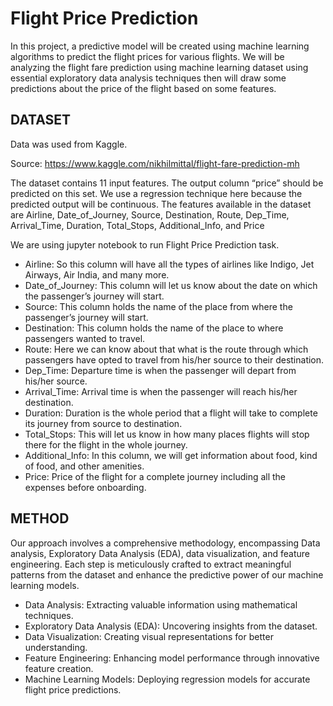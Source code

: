 # Flight Price Prediction

In this project, a predictive model will be created using machine learning algorithms to predict the flight prices for various flights. We will be analyzing the flight fare prediction using machine learning dataset using essential exploratory data analysis techniques then will draw some predictions about the price of the flight based on some features.

## DATASET

Data was used from Kaggle.

Source: https://www.kaggle.com/nikhilmittal/flight-fare-prediction-mh

The dataset contains 11 input features. The output column “price” should be predicted on this set. We use a regression technique here because the predicted output will be continuous. The features available in the dataset are Airline, Date_of_Journey, Source, Destination, Route, Dep_Time, Arrival_Time, Duration, Total_Stops, Additional_Info, and Price

We are using jupyter notebook to run Flight Price Prediction task.
-	Airline: So this column will have all the types of airlines like Indigo, Jet Airways, Air India, and many more.
-	Date_of_Journey: This column will let us know about the date on which the passenger’s journey will start.
-	Source: This column holds the name of the place from where the passenger’s journey will start.
-	Destination: This column holds the name of the place to where passengers wanted to travel.
-	Route: Here we can know about that what is the route through which passengers have opted to travel from his/her source to their destination.
-	Dep_Time: Departure time is when the passenger will depart from his/her source.
-	Arrival_Time: Arrival time is when the passenger will reach his/her destination.
-	Duration: Duration is the whole period that a flight will take to complete its journey from source to destination.
-	Total_Stops: This will let us know in how many places flights will stop there for the flight in the whole journey.
-	Additional_Info: In this column, we will get information about food, kind of food, and other amenities.
-	Price: Price of the flight for a complete journey including all the expenses before onboarding.

## METHOD

Our approach involves a comprehensive methodology, encompassing Data analysis, Exploratory Data Analysis (EDA), data visualization, and feature engineering. Each step is meticulously crafted to extract meaningful patterns from the dataset and enhance the predictive power of our machine learning models.
-	Data Analysis: Extracting valuable information using mathematical techniques.
-	Exploratory Data Analysis (EDA): Uncovering insights from the dataset.
-	Data Visualization: Creating visual representations for better understanding.
-	Feature Engineering: Enhancing model performance through innovative feature creation.
-	Machine Learning Models: Deploying regression models for accurate flight price predictions.
